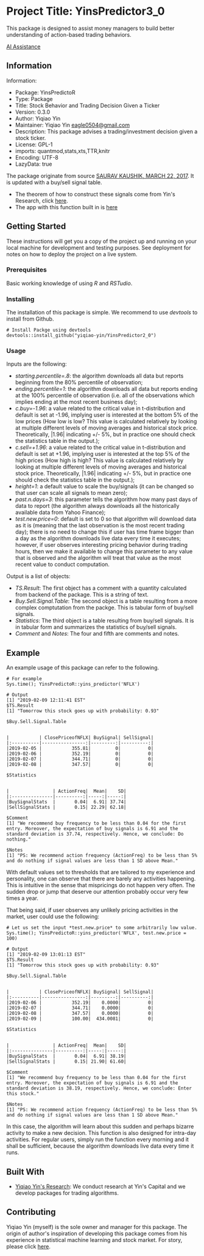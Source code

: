 # Project Title: YinsPredictor3_0

This package is designed to assist money managers to build better understanding of action-based trading behaviors.

[AI Assistance](https://github.com/yiqiao-yin/YinsPredictor3_0/blob/master/2017-12-01-to-2018-12-01.gif)

## Information

Information:
- Package: YinsPredictoR
- Type: Package
- Title: Stock Behavior and Trading Decision Given a Ticker
- Version: 0.3.0
- Author: Yiqiao Yin
- Maintainer: Yiqiao Yin <eagle0504@gmail.com>
- Description: This package advises a trading/investment decision given a stock ticker.
- License: GPL-1
- imports: quantmod,stats,xts,TTR,knitr
- Encoding: UTF-8
- LazyData: true

The package originate from source [SAURAV KAUSHIK, MARCH 22, 2017](https://www.analyticsvidhya.com/blog/2017/03/create-packages-r-cran-github/).
It is updated with a buy/sell signal table. 
- The theorem of how to construct these signals come from Yin's Research, click [here](https://yinscapital.com/research/).
- The app with this function built in is [here](https://y-yin.shinyapps.io/CENTRAL-INTELLIGENCE-PLATFORM/)

## Getting Started

These instructions will get you a copy of the project up and running on your local machine for development and testing purposes. See deployment for notes on how to deploy the project on a live system.

### Prerequisites

Basic working knowledge of using *R* and *RSTudio*.

### Installing

The installation of this package is simple. We recommend to use *devtools* to install from Github.

```
# Install Packge using devtools
devtools::install_github("yiqiao-yin/YinsPredictor2_0")
```

### Usage

Inputs are the following:
- *starting.percentile=.8*: the algorithm downloads all data but reports beginning from the 80% percentile of observation;
- *ending.percentile=1*: the algorithm downloads all data but reports ending at the 100% percentile of observation (i.e. all of the observations which implies ending at the most recent business day);
- *c.buy=-1.96*: a value related to the critical value in t-distribution and default is set at -1.96, implying user is interested at the bottom 5% of the low prices (How low is low? This value is calculated relatively by looking at multiple different levels of moving averages and historical stock price. Theoretically, |1.96| indicating +/- 5%, but in practice one should check the statistics table in the output.);
- *c.sell=+1.96*: a value related to the critical value in t-distribution and default is set at +1.96, implying user is interested at the top 5% of the high prices (How high is high? This value is calculated relatively by looking at multiple different levels of moving averages and historical stock price. Theoretically, |1.96| indicating +/- 5%, but in practice one should check the statistics table in the output.);
- *height=1*: a default value to scale the buy/signals (it can be changed so that user can scale all signals to mean zero);
- *past.n.days=3*: this parameter tells the algorithm how many past days of data to report (the algorithm always downloads all the historically available data from Yahoo Finance);
- *test.new.price=0*: default is set to 0 so that algorithm will download data as it is (meaning that the last observation is the most recent trading day); there is no need to change this if user has time frame bigger than a day as the algorithm downloads live data every time it executes; however, if user observes interesting pricing behavior during trading hours, then we make it available to change this parameter to any value that is observed and the algorithm will treat that value as the most recent value to conduct computation.

Output is a list of objects: 
- *TS.Result*: The first object has a comment with a quantity calculated from backend of the package. This is a string of text.
- *Buy.Sell.Signal.Table*: The second object is a table resulting from a more complex comptutation from the packge. This is tabular form of buy/sell signals.
- *Statistics*: The third object is a table resulting from buy/sell signals. It is in tabular form and summarizes the statistics of buy/sell signals.
- *Comment* and *Notes*: The four and fifth are comments and notes.

## Example

An example usage of this package can refer to the following.

```
# For example
Sys.time(); YinsPredictoR::yins_predictor('NFLX')

# Output
[1] "2019-02-09 12:11:41 EST"
$TS.Result
[1] "Tomorrow this stock goes up with probability: 0.93"

$Buy.Sell.Signal.Table


|           | ClosePriceofNFLX| BuySignal| SellSignal|
|:----------|----------------:|---------:|----------:|
|2019-02-05 |           355.81|         0|          0|
|2019-02-06 |           352.19|         0|          0|
|2019-02-07 |           344.71|         0|          0|
|2019-02-08 |           347.57|         0|          0|

$Statistics


|                | ActionFreq|  Mean|    SD|
|:---------------|----------:|-----:|-----:|
|BuySignalStats  |       0.04|  6.91| 37.74|
|SellSignalStats |       0.15| 22.29| 62.18|

$Comment
[1] "We recommend buy frequency to be less than 0.04 for the first entry. Moreover, the expectation of buy signals is 6.91 and the standard deviation is 37.74, respectively. Hence, we conclude: Do nothing."

$Notes
[1] "PS: We recommend action frequency (ActionFreq) to be less than 5% and do nothing if signal values are less than 1 SD above Mean."
```

With default values set to thresholds that are tailored to my experience and personality, one can observe that there are barely any activities happening. This is intuitive in the sense that mispricings do not happen very often. The sudden drop or jump that deserve our attention probably occur very few times a year.

That being said, if user observes any unlikely pricing activities in the market, user could use the following:
```
# Let us set the input *test.new.price* to some arbitrarily low value.
Sys.time(); YinsPredictoR::yins_predictor('NFLX', test.new.price = 100)

# Output
[1] "2019-02-09 13:01:13 EST"
$TS.Result
[1] "Tomorrow this stock goes up with probability: 0.93"

$Buy.Sell.Signal.Table


|           | ClosePriceofNFLX| BuySignal| SellSignal|
|:----------|----------------:|---------:|----------:|
|2019-02-06 |           352.19|    0.0000|          0|
|2019-02-07 |           344.71|    0.0000|          0|
|2019-02-08 |           347.57|    0.0000|          0|
|2019-02-09 |           100.00|  434.0081|          0|

$Statistics


|                | ActionFreq|  Mean|    SD|
|:---------------|----------:|-----:|-----:|
|BuySignalStats  |       0.04|  6.91| 38.19|
|SellSignalStats |       0.15| 21.90| 61.60|

$Comment
[1] "We recommend buy frequency to be less than 0.04 for the first entry. Moreover, the expectation of buy signals is 6.91 and the standard deviation is 38.19, respectively. Hence, we conclude: Enter this stock."

$Notes
[1] "PS: We recommend action frequency (ActionFreq) to be less than 5% and do nothing if signal values are less than 1 SD above Mean."
```

In this case, the algorithm will learn about this sudden and perhaps bizarre activity to make a new decision. This function is also designed for intra-day activities. For regular users, simply run the function every morning and it shall be sufficient, because the algorithm downloads live data every time it runs.

## Built With

* [Yiqiao Yin's Research](https://yinscapital.com/research/): We conduct research at Yin's Capital and we develop packages for trading algorithms.

## Contributing

Yiqiao Yin (myself) is the sole owner and manager for this package. The origin of author's inspiration of developing this package comes from his experience in statistical machine learning and stock market. For story, please click [here](https://github.com/yiqiao-yin/Statistical_Machine_Learning/blob/master/Story.md).
